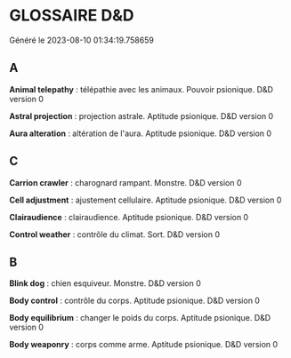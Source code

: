 # GLOSSAIRE D&D

Généré le 2023-08-10 01:34:19.758659

## A

**Animal telepathy** : télépathie avec les animaux. Pouvoir psionique. D&D version 0

**Astral projection** : projection astrale. Aptitude psionique. D&D version 0

**Aura alteration** : altération de l'aura. Aptitude psionique. D&D version 0

## C

**Carrion crawler** : charognard rampant. Monstre. D&D version 0

**Cell adjustment** : ajustement cellulaire. Aptitude psionique. D&D version 0

**Clairaudience** : clairaudience. Aptitude psionique. D&D version 0

**Control weather** : contrôle du climat. Sort. D&D version 0

## B

**Blink dog** : chien esquiveur. Monstre. D&D version 0

**Body control** : contrôle du corps. Aptitude psionique. D&D version 0

**Body equilibrium** : changer le poids du corps. Aptitude psionique. D&D version 0

**Body weaponry** : corps comme arme. Aptitude psionique. D&D version 0

